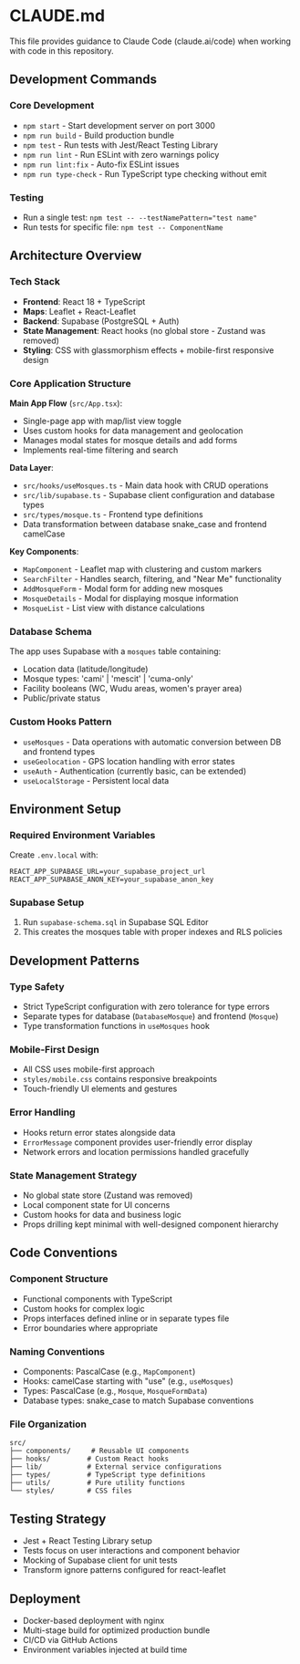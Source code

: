 # CLAUDE.md

This file provides guidance to Claude Code (claude.ai/code) when working with code in this repository.

## Development Commands

### Core Development
- `npm start` - Start development server on port 3000
- `npm run build` - Build production bundle
- `npm test` - Run tests with Jest/React Testing Library
- `npm run lint` - Run ESLint with zero warnings policy
- `npm run lint:fix` - Auto-fix ESLint issues
- `npm run type-check` - Run TypeScript type checking without emit

### Testing
- Run a single test: `npm test -- --testNamePattern="test name"`
- Run tests for specific file: `npm test -- ComponentName`

## Architecture Overview

### Tech Stack
- **Frontend**: React 18 + TypeScript
- **Maps**: Leaflet + React-Leaflet
- **Backend**: Supabase (PostgreSQL + Auth)
- **State Management**: React hooks (no global store - Zustand was removed)
- **Styling**: CSS with glassmorphism effects + mobile-first responsive design

### Core Application Structure

**Main App Flow** (`src/App.tsx`):
- Single-page app with map/list view toggle
- Uses custom hooks for data management and geolocation
- Manages modal states for mosque details and add forms
- Implements real-time filtering and search

**Data Layer**:
- `src/hooks/useMosques.ts` - Main data hook with CRUD operations
- `src/lib/supabase.ts` - Supabase client configuration and database types
- `src/types/mosque.ts` - Frontend type definitions
- Data transformation between database snake_case and frontend camelCase

**Key Components**:
- `MapComponent` - Leaflet map with clustering and custom markers
- `SearchFilter` - Handles search, filtering, and "Near Me" functionality
- `AddMosqueForm` - Modal form for adding new mosques
- `MosqueDetails` - Modal for displaying mosque information
- `MosqueList` - List view with distance calculations

### Database Schema
The app uses Supabase with a `mosques` table containing:
- Location data (latitude/longitude)
- Mosque types: 'cami' | 'mescit' | 'cuma-only'
- Facility booleans (WC, Wudu areas, women's prayer area)
- Public/private status

### Custom Hooks Pattern
- `useMosques` - Data operations with automatic conversion between DB and frontend types
- `useGeolocation` - GPS location handling with error states
- `useAuth` - Authentication (currently basic, can be extended)
- `useLocalStorage` - Persistent local data

## Environment Setup

### Required Environment Variables
Create `.env.local` with:
```
REACT_APP_SUPABASE_URL=your_supabase_project_url
REACT_APP_SUPABASE_ANON_KEY=your_supabase_anon_key
```

### Supabase Setup
1. Run `supabase-schema.sql` in Supabase SQL Editor
2. This creates the mosques table with proper indexes and RLS policies

## Development Patterns

### Type Safety
- Strict TypeScript configuration with zero tolerance for type errors
- Separate types for database (`DatabaseMosque`) and frontend (`Mosque`)
- Type transformation functions in `useMosques` hook

### Mobile-First Design
- All CSS uses mobile-first approach
- `styles/mobile.css` contains responsive breakpoints
- Touch-friendly UI elements and gestures

### Error Handling
- Hooks return error states alongside data
- `ErrorMessage` component provides user-friendly error display
- Network errors and location permissions handled gracefully

### State Management Strategy
- No global state store (Zustand was removed)
- Local component state for UI concerns
- Custom hooks for data and business logic
- Props drilling kept minimal with well-designed component hierarchy

## Code Conventions

### Component Structure
- Functional components with TypeScript
- Custom hooks for complex logic
- Props interfaces defined inline or in separate types file
- Error boundaries where appropriate

### Naming Conventions
- Components: PascalCase (e.g., `MapComponent`)
- Hooks: camelCase starting with "use" (e.g., `useMosques`)
- Types: PascalCase (e.g., `Mosque`, `MosqueFormData`)
- Database types: snake_case to match Supabase conventions

### File Organization
```
src/
├── components/     # Reusable UI components
├── hooks/         # Custom React hooks
├── lib/           # External service configurations
├── types/         # TypeScript type definitions
├── utils/         # Pure utility functions
└── styles/        # CSS files
```

## Testing Strategy
- Jest + React Testing Library setup
- Tests focus on user interactions and component behavior
- Mocking of Supabase client for unit tests
- Transform ignore patterns configured for react-leaflet

## Deployment
- Docker-based deployment with nginx
- Multi-stage build for optimized production bundle
- CI/CD via GitHub Actions
- Environment variables injected at build time